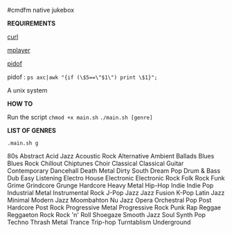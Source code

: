 #cmdfm native jukebox

**REQUIREMENTS**

[curl](http://curl.haxx.se/)

[mplayer](http://doc.ubuntu-fr.org/mplayer)

[pidof](http://www.linux-kheops.com/doc/man/manfr/man-html-0.9/man8/pidof.8.html)

pidof : `ps axc|awk "{if (\$5==\"$1\") print \$1}";`

A unix system

**HOW TO**

Run the script 
`chmod +x main.sh`
`./main.sh [genre]`

**LIST OF GENRES**

`.main.sh g`

80s                 Abstract            Acid Jazz
Acoustic Rock       Alternative         Ambient
Ballads             Blues               Blues Rock
Chillout            Chiptunes           Choir
Classical           Classical Guitar    Contemporary
Dancehall           Death Metal         Dirty South
Dream Pop           Drum & Bass         Dub
Easy Listening      Electro House       Electronic
Electronic Rock     Folk Rock           Funk
Grime               Grindcore           Grunge
Hardcore            Heavy Metal         Hip-Hop
Indie               Indie Pop           Industrial Metal
Instrumental Rock   J-Pop               Jazz
Jazz Fusion         K-Pop               Latin Jazz
Minimal             Modern Jazz         Moombahton
Nu Jazz             Opera               Orchestral
Pop                 Post Hardcore       Post Rock
Progressive Metal   Progressive Rock    Punk
Rap                 Reggae              Reggaeton
Rock                Rock 'n' Roll       Shoegaze
Smooth Jazz         Soul                Synth Pop
Techno              Thrash Metal        Trance
Trip-hop            Turntablism         Underground

